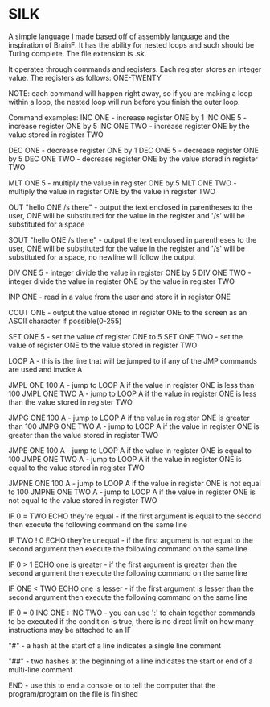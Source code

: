 # SILK
A simple language I made based off of assembly language and the inspiration of BrainF. 
It has the ability for nested loops and such should be Turing complete.
The file extension is .sk.

It operates through commands and registers. 
Each register stores an integer value.
The registers as follows: ONE-TWENTY

NOTE: each command will happen right away, so if you are making a loop within
a loop, the nested loop will run before you finish the outer loop. 


Command examples:
INC ONE - increase register ONE by 1
INC ONE 5 - increase register ONE by 5
INC ONE TWO - increase register ONE by the value stored in register TWO

DEC ONE - decrease register ONE by 1
DEC ONE 5 - decrease register ONE by 5
DEC ONE TWO - decrease register ONE by the value stored in register TWO

MLT ONE 5 - multiply the value in register ONE by 5
MLT ONE TWO - multiply the value in register ONE by the value in register TWO

OUT "hello ONE /s there" - output the text enclosed in parentheses to the user, ONE will be substituted for the value in the register and '/s' will be substituted for a space

SOUT "hello ONE /s there" - output the text enclosed in parentheses to the user, ONE will be substituted for the value in the register and '/s' will be substituted for a space, no newline will follow the output

DIV ONE 5 - integer divide the value in register ONE by 5
DIV ONE TWO - integer divide the value in register ONE by the value in register TWO


INP ONE - read in a value from the user and store it in register ONE

COUT ONE - output the value stored in register ONE to the screen as an ASCII character if possible(0-255)


SET ONE 5 - set the value of register ONE to 5
SET ONE TWO - set the value of register ONE to the value stored in register TWO

LOOP A - this is the line that will be jumped to if any of the JMP commands are used and invoke A

JMPL ONE 100 A - jump to LOOP A if the value in register ONE is less than 100
JMPL ONE TWO A - jump to LOOP A if the value in register ONE is less than the value stored in register TWO

JMPG ONE 100 A - jump to LOOP A if the value in register ONE is greater than 100
JMPG ONE TWO A - jump to LOOP A if the value in register ONE is greater than the value stored in register TWO

JMPE ONE 100 A - jump to LOOP A if the value in register ONE is equal to 100
JMPE ONE TWO A - jump to LOOP A if the value in register ONE is equal to the value stored in register TWO

JMPNE ONE 100 A - jump to LOOP A if the value in register ONE is not equal to 100
JMPNE ONE TWO A - jump to LOOP A if the value in register ONE is not equal to the value stored in register TWO

IF 0 = TWO ECHO they're equal - if the first argument is equal to the second then execute the following command on the same line

IF TWO ! 0 ECHO they're unequal - if the first argument is not equal to the second argument then execute the following command on the same line

IF 0 > 1 ECHO one is greater - if the first argument is greater than the second argument then execute the following command on the same line

IF ONE < TWO ECHO one is lesser - if the first argument is lesser than the second argument then execute the following command on the same line

IF 0 = 0 INC ONE : INC TWO - you can use ':' to chain together commands to be executed if the condition is true, there is no direct limit on how many instructions may be attached to an IF

"#" - a hash at the start of a line indicates a single line comment

"##" - two hashes at the beginning of a line indicates the start or end of a multi-line comment

END - use this to end a console or to tell the computer that the program/program on the file is finished